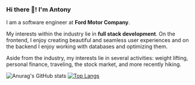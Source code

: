 ### Hi there 👋! I'm Antony

I am a software engineer at **Ford Motor Company**.

My interests within the industry lie in **full stack development**. On the frontend, I enjoy creating beautiful and seamless user experiences and on the backend I enjoy working with databases and optimizing them.

Aside from the industry, my interests lie in several activities: weight lifting, personal finance, traveling, the stock market, and more recently hiking.

![Anurag's GitHub stats](https://github-readme-stats.vercel.app/api?username=niantony&show_icons=true&theme=tokyonight)
[![Top Langs](https://github-readme-stats.vercel.app/api/top-langs/?username=anuraghazra&layout=compact&theme=tokyonight)](https://github.com/anuraghazra/github-readme-stats)
